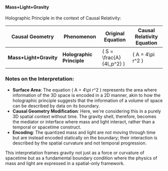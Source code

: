 #### **Mass+Light+Gravity** 

Holographic Principle in the context of Causal Relativity:

| **Causal Geometry** | **Phenomenon** | **Original Equation** | **Causal Relativity Equation** |
|---------------------|----------------|-----------------------|-------------------------------|
| **Mass+Light+Gravity** | **Holographic Principle** | \( S = \frac{A}{4l_p^2} \) | \( A = 4\pi r^2 \) |

### Notes on the Interpretation:
- **Surface Area**: The equation \( A = 4\pi r^2 \) represents the area where information of the 3D space is encoded in a 2D manner, akin to how the holographic principle suggests that the information of a volume of space can be described by data on its boundary.
- **Causal Geometry Modification**: Here, we're considering this in a purely 3D spatial context without time. The gravity shell, therefore, becomes the mediator or interface where mass and light interact, rather than a temporal or spacetime construct.
- **Encoding**: The quantized mass and light are not moving through time but are instead encoded statically on the boundary; their interaction is described by the spatial curvature and not temporal progression. 

This interpretation frames gravity not just as a force or curvature of spacetime but as a fundamental boundary condition where the physics of mass and light are expressed in a spatial-only framework.
